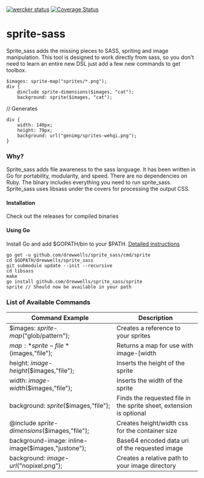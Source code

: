 [![wercker status](https://app.wercker.com/status/0e2b532c6e35225334fdeeac0cbb7831/m/master "wercker status")](https://app.wercker.com/project/bykey/0e2b532c6e35225334fdeeac0cbb7831)
[![Coverage Status](https://img.shields.io/coveralls/drewwells/sprite_sass.svg)](https://coveralls.io/r/drewwells/sprite_sass?branch=master)

sprite-sass
===========

Sprite_sass adds the missing pieces to SASS, spriting and image manipulation.  This tool is designed to work directly from sass, so you don't need to learn an entire new DSL just add a few new commands to get toolbox.

```
$images: sprite-map("sprites/*.png");
div {
	@include sprite-dimensions($images, "cat");
	background: sprite($images, "cat");
```
// Generates
```
div {
	width: 140px;
	height: 79px;
	background: url("genimg/sprites-wehqi.png");
}
```
### Why?
Sprite_sass adds file awareness to the sass language.  It has been written in Go for portability, modularity, and speed.  There are no dependencies on Ruby.  The binary includes everything you need to run sprite_sass.  Sprite_sass uses libsass under the covers for processing the output CSS.

#### Installation
Check out the releases for compiled binaries

#### Using Go
Install Go and add $GOPATH/bin to your $PATH. [Detailed instructions](https://golang.org/doc/install)

```
go get -u github.com/drewwells/sprite_sass/cmd/sprite
cd $GOPATH/drewwells/sprite_sass
git submodule update --init --recursive
cd libsass
make
go install github.com/drewwells/sprite_sass/sprite
sprite // Should now be available in your path
```

### List of Available Commands
|Command Example|Description|
|-------------------------------------------------------------------|-------------------------------------------------|
|$images: *sprite-map*("glob/pattern");|Creates a reference to your sprites|
|$map: *sprite-file*($images,"file");|Returns a map for use with image-[width|height]|
|height: *image-height*($images,"file");|Inserts the height of the sprite|
|width: *image-width*($images,"file");|Inserts the width of the sprite|
|background: *sprite*($images,"file");|Finds the requested file in the sprite sheet, extension is optional|
|@include *sprite-dimensions*($images,"file");|Creates height/width css for the container size|
|background-image: inline-image($images,"justone");|Base64 encoded data uri of the requested image|
|background: *image-url*("nopixel.png");|Creates a relative path to your image directory|
